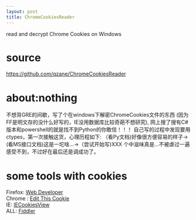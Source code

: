 ```yaml
---
layout: post
title: ChromeCookiesReader
---
```

read and decrypt Chrome Cookies on Windows

# source
https://github.com/qzane/ChromeCookiesReader

# about:nothing
不想背GRE的间歇，写了个在windows下解密ChromeCookies文件的东西
(因为FF是明文存的没什么好写的，IE没用数据库比较奇葩不想研究), 
网上搜了搜有C#版本和powershell的就是找不到Python的你敢信！！！
自己写的过程中发现要用ctypes，第一次接触这货，心理历程如下:
（看Py文档)好像很方便容易的样子->(看MS接口文档)这是一坨啥...->（尝试开始写)XXX
个中滋味真是...不被虐过一遍感受不到，不过好在最后还是调成功了。

# some tools with cookies
Firefox: [Web Developer](https://addons.mozilla.org/en-us/firefox/addon/web-developer/)  <br/>
Chrome : [Edit This Cookie](https://chrome.google.com/webstore/detail/editthiscookie/fngmhnnpilhplaeedifhccceomclgfbg)  <br/>
IE: [IECookiesView](http://www.nirsoft.net/utils/iecookies.html)  <br/>
ALL: [Fiddler](https://www.telerik.com/download/fiddler)  <br/>
